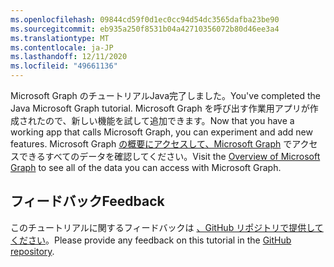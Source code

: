```yaml
---
ms.openlocfilehash: 09844cd59f0d1ec0cc94d54dc3565dafba23be90
ms.sourcegitcommit: eb935a250f8531b04a42710356072b80d46ee3a4
ms.translationtype: MT
ms.contentlocale: ja-JP
ms.lasthandoff: 12/11/2020
ms.locfileid: "49661136"
---
```

<!-- markdownlint-disable MD002 MD041 -->

<span data-ttu-id="3946b-101">Microsoft Graph のチュートリアルJava完了しました。</span><span class="sxs-lookup"><span data-stu-id="3946b-101">You've completed the Java Microsoft Graph tutorial.</span></span> <span data-ttu-id="3946b-102">Microsoft Graph を呼び出す作業用アプリが作成されたので、新しい機能を試して追加できます。</span><span class="sxs-lookup"><span data-stu-id="3946b-102">Now that you have a working app that calls Microsoft Graph, you can experiment and add new features.</span></span> <span data-ttu-id="3946b-103">Microsoft Graph [の概要にアクセスして、Microsoft Graph](/graph/overview) でアクセスできるすべてのデータを確認してください。</span><span class="sxs-lookup"><span data-stu-id="3946b-103">Visit the [Overview of Microsoft Graph](/graph/overview) to see all of the data you can access with Microsoft Graph.</span></span>

## <a name="feedback"></a><span data-ttu-id="3946b-104">フィードバック</span><span class="sxs-lookup"><span data-stu-id="3946b-104">Feedback</span></span>

<span data-ttu-id="3946b-105">このチュートリアルに関するフィードバックは [、GitHub リポジトリで提供してください](https://github.com/microsoftgraph/msgraph-training-java)。</span><span class="sxs-lookup"><span data-stu-id="3946b-105">Please provide any feedback on this tutorial in the [GitHub repository](https://github.com/microsoftgraph/msgraph-training-java).</span></span>
